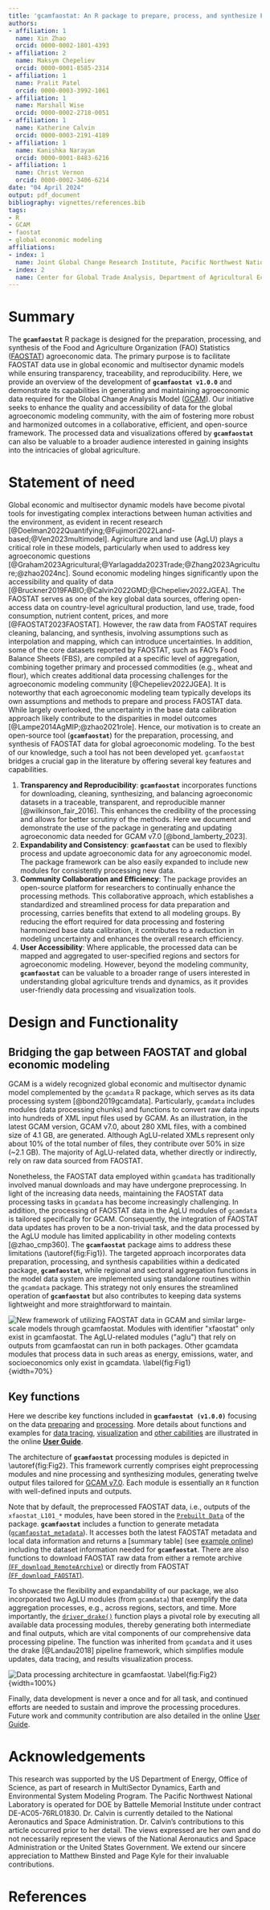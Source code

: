 ```yaml
---
title: 'gcamfaostat: An R package to prepare, process, and synthesize FAOSTAT data for global agroeconomic and multisector dynamic modeling'
authors:
- affiliation: 1
  name: Xin Zhao
  orcid: 0000-0002-1801-4393
- affiliation: 2
  name: Maksym Chepeliev
  orcid: 0000-0001-8585-2314
- affiliation: 1
  name: Pralit Patel
  orcid: 0000-0003-3992-1061
- affiliation: 1
  name: Marshall Wise
  orcid: 0000-0002-2718-0051
- affiliation: 1
  name: Katherine Calvin 
  orcid: 0000-0003-2191-4189
- affiliation: 1
  name: Kanishka Narayan
  orcid: 0000-0001-8483-6216
- affiliation: 1
  name: Christ Vernon
  orcid: 0000-0002-3406-6214
date: "04 April 2024"
output: pdf_document
bibliography: vignettes/references.bib
tags:
- R
- GCAM
- faostat
- global economic modeling
affiliations:
- index: 1
  name: Joint Global Change Research Institute, Pacific Northwest National Laboratory, College Park, MD, USA
- index: 2
  name: Center for Global Trade Analysis, Department of Agricultural Economics, Purdue University, West Lafayette, IN, USA
---
```


# Summary

The **`gcamfaostat`** R package is designed for the preparation, processing, and synthesis of the Food and Agriculture Organization (FAO) Statistics ([FAOSTAT](https://www.fao.org/faostat/en/#data)) agroeconomic data. The primary purpose is to facilitate FAOSTAT data use in global economic and multisector dynamic models while ensuring transparency, traceability, and reproducibility. Here, we provide an overview of the development of **`gcamfaostat v1.0.0`** and demonstrate its capabilities in generating and maintaining agroeconomic data required for the Global Change Analysis Model ([GCAM](https://jgcri.github.io/gcam-doc/toc.html)). Our initiative seeks to enhance the quality and accessibility of data for the global agroeconomic modeling community, with the aim of fostering more robust and harmonized outcomes in a collaborative, efficient, and open-source framework. The processed data and visualizations offered by **`gcamfaostat`** can also be valuable to a broader audience interested in gaining insights into the intricacies of global agriculture.

# Statement of need

Global economic and multisector dynamic models have become pivotal tools for investigating complex interactions between human activities and the environment, as evident in recent research [@Doelman2022Quantifying;@Fujimori2022Land-based;@Ven2023multimodel]. Agriculture and land use (AgLU) plays a critical role in these models, particularly when used to address key agroeconomic questions [@Graham2023Agricultural;@Yarlagadda2023Trade;@Zhang2023Agriculture;@zhao2024nc]. Sound economic modeling hinges significantly upon the accessibility and quality of data [@Bruckner2019FABIO;@Calvin2022GMD;@Chepeliev2022JGEA]. The FAOSTAT serves as one of the key global data sources, offering open-access data on country-level agricultural production, land use, trade, food consumption, nutrient content, prices, and more [@FAOSTAT2023FAOSTAT]. However, the raw data from FAOSTAT requires cleaning, balancing, and synthesis, involving assumptions such as interpolation and mapping, which can introduce uncertainties. In addition, some of the core datasets reported by FAOSTAT, such as FAO’s Food Balance Sheets (FBS), are compiled at a specific level of aggregation, combining together primary and processed commodities (e.g., wheat and flour), which creates additional data processing challenges for the agroeconomic modeling community [@Chepeliev2022JGEA]. It is noteworthy that each agroeconomic modeling team typically develops its own assumptions and methods to prepare and process FAOSTAT data. While largely overlooked, the uncertainty in the base data calibration approach likely contribute to the disparities in model outcomes [@Lampe2014AgMIP;@zhao2021role]. Hence, our motivation is to create an open-source tool (**`gcamfaostat`**) for the preparation, processing, and synthesis of FAOSTAT data for global agroeconomic modeling. To the best of our knowledge, such a tool has not been developed yet. `gcamfaostat` bridges a crucial gap in the literature by offering several key features and capabilities.

1.	**Transparency and Reproducibility**: **`gcamfaostat`** incorporates functions for downloading, cleaning, synthesizing, and balancing agroeconomic datasets in a traceable, transparent, and reproducible manner [@wilkinson_fair_2016]. This enhances the credibility of the processing and allows for better scrutiny of the methods. Here we document and demonstrate the use of the package in generating and updating agroeconomic data needed for GCAM v7.0 [@bond_lamberty_2023].  
2.	**Expandability and Consistency**: **`gcamfaostat`** can be used to flexibly process and update agroeconomic data for any agroeconomic model. The package framework can be also easily expanded to include new modules for consistently processing new data.          
3.	**Community Collaboration and Efficiency**: The package provides an open-source platform for researchers to continually enhance the processing methods. This collaborative approach, which establishes a standardized and streamlined process for data preparation and processing, carries benefits that extend to all modeling groups. By reducing the effort required for data processing and fostering harmonized base data calibration, it contributes to a reduction in modeling uncertainty and enhances the overall research efficiency.    
4.	**User Accessibility**: Where applicable, the processed data can be mapped and aggregated to user-specified regions and sectors for agroeconomic modeling. However, beyond the modeling community, **`gcamfaostat`** can be valuable to a broader range of users interested in understanding global agriculture trends and dynamics, as it provides user-friendly data processing and visualization tools. 

# Design and Functionality

## Bridging the gap between FAOSTAT and global economic modeling

GCAM is a widely recognized global economic and multisector dynamic model complemented by the `gcamdata` R package, which serves as its data processing system [@bond2019gcamdata]. Particularly, `gcamdata` includes modules (data processing chunks) and functions to convert raw data inputs into hundreds of XML input files used by GCAM. As an illustration, in the latest GCAM version, GCAM v7.0, about 280 XML files, with a combined size of 4.1 GB, are generated. Although AgLU-related XMLs represent only about 10% of the total number of files, they contribute over 50% in size (~2.1 GB). The majority of AgLU-related data, whether directly or indirectly, rely on raw data sourced from FAOSTAT. 

Nonetheless, the FAOSTAT data employed within `gcamdata` has traditionally involved manual downloads and may have undergone preprocessing. In light of the increasing data needs, maintaining the FAOSTAT data processing tasks in `gcamdata` has become increasingly challenging. In addition, the processing of FAOSTAT data in the AgLU modules of `gcamdata` is tailored specifically for GCAM. Consequently, the integration of FAOSTAT data updates has proven to be a non-trivial task, and the data processed by the AgLU module has limited applicability in other modeling contexts [@zhao_cmp360]. The **`gcamfaostat`** package aims to address these limitations (\autoref{fig:Fig1}). The targeted approach incorporates data preparation, processing, and synthesis capabilities within a dedicated package, **`gcamfaostat`**, while regional and sectoral aggregation functions in the model data system are implemented using standalone routines within the `gcamdata` package. This strategy not only ensures the streamlined operation of **`gcamfaostat`** but also contributes to keeping data systems lightweight and more straightforward to maintain.  

![New framework of utilizing FAOSTAT data in GCAM and similar large-scale models through gcamfaostat. Modules with identifier "_xfaostat_" only exist in gcamfaostat. The AgLU-related modules ("_aglu_") that rely on outputs from gcamfaostat can run in both packages. Other gcamdata modules that process data in such areas as energy, emissions, water, and socioeconomics only exist in gcamdata. \label{fig:Fig1}](./man/figures/Fig_gcamfaostat_and_gcamdata.jpg){width=70%} 



## Key functions 

Here we describe key functions included in **`gcamfaostat (v1.0.0)`** focusing on the data [preparing](https://jgcri.github.io/gcamfaostat/articles/vignette_preparing_data.html) and [processing](https://jgcri.github.io/gcamfaostat/articles/vignette_processing_flow.html). More details about functions and examples for
[data tracing](https://jgcri.github.io/gcamfaostat/articles/vignette_preparing_data.html#generate-the-metadata-for-the-gcamfaostat-input-data), [visualization](https://jgcri.github.io/gcamfaostat/articles/vignette_visualization.html) and [other cabilities](https://jgcri.github.io/gcamfaostat/articles/vignette_use_cases.html) are illustrated in the online [**User Guide**](https://jgcri.github.io/gcamfaostat/index.html). 

The architecture of **`gcamfaostat`** processing modules is depicted in \autoref{fig:Fig2}. This framework currently comprises eight preprocessing modules and nine processing and synthesizing modules, generating twelve output files tailored for
[GCAM v7.0](https://github.com/JGCRI/gcam-core/releases/tag/gcam-v7.0). Each module is essentially an `R` function with well-defined inputs and outputs. 


Note that by default, the preprocessed FAOSTAT data, i.e., outputs of the `xfaostat_L101_*` modules, have been stored in the [`Prebuilt Data`](https://github.com/JGCRI/gcamfaostat/blob/main/data/PREBUILT_DATA.rda) of the package. **`gcamfaostat`** includes a function to generate metadata ([`gcamfaostat_metadata`](https://jgcri.github.io/gcamfaostat/reference/gcamfaostat_metadata.html)). It accesses both the latest FAOSTAT metadata and local data information and returns a [summary table] (see [example online](https://jgcri.github.io/gcamfaostat/articles/vignette_preparing_data.html#generate-the-metadata-for-the-gcamfaostat-input-data)) including the dataset information needed for **`gcamfaostat`**. There are also functions to download FAOSTAT raw data from either a remote archive [(`FF_download_RemoteArchive`)](https://jgcri.github.io/gcamfaostat/reference/FF_download_RemoteArchive.html) or directly from FAOSTAT [(`FF_download_FAOSTAT`)](https://jgcri.github.io/gcamfaostat/reference/FF_download_FAOSTAT.html).  

To showcase the flexibility and expandability of our package, we also incorporated two AgLU modules (from `gcamdata`) that exemplify the data aggregation processes, e.g., across regions, sectors, and time. More importantly, the [`driver_drake()`](https://jgcri.github.io/gcamfaostat/reference/driver_drake.html) function plays a pivotal role by executing all available data processing modules, thereby generating both intermediate and final outputs, which are vital components of our comprehensive data processing pipeline. The function was inherited from `gcamdata` and it uses the drake [@Landau2018] pipeline framework, which simplifies module updates, data tracing, and results visualization process. 


![Data processing architecture in gcamfaostat. \label{fig:Fig2}](./man/figures/Fig_data_processing_flow.jpg){width=100%}

Finally, data development is never a once and for all task, and continued efforts are needed to sustain and improve the processing procedures. Future work and community contribution are also detailed in the online [User Guide](https://jgcri.github.io/gcamfaostat/index.html). 

  


# Acknowledgements

This research was supported by the US Department of Energy, Office of Science, as part of research in MultiSector Dynamics, Earth and Environmental System Modeling Program. The Pacific Northwest National Laboratory is operated for DOE by Battelle Memorial Institute under contract DE-AC05-76RL01830. Dr. Calvin is currently detailed to the National Aeronautics and Space Administration. Dr. Calvin’s contributions to this article occurred prior to her detail. The views expressed are her own and do not necessarily represent the views of the National Aeronautics and Space Administration or the United States Government. We extend our sincere appreciation to Matthew Binsted and Page Kyle for their invaluable contributions.  
 



# References
